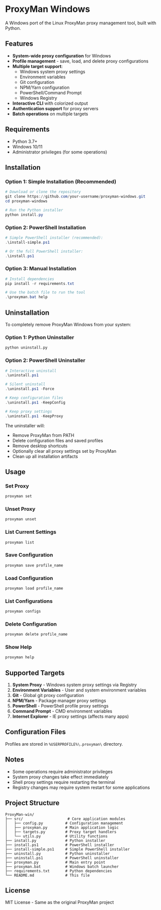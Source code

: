 # ProxyMan Windows

A Windows port of the Linux ProxyMan proxy management tool, built with Python.

## Features

- **System-wide proxy configuration** for Windows
- **Profile management** - save, load, and delete proxy configurations
- **Multiple target support**:
  - Windows system proxy settings
  - Environment variables
  - Git configuration
  - NPM/Yarn configuration
  - PowerShell/Command Prompt
  - Windows Registry
- **Interactive CLI** with colorized output
- **Authentication support** for proxy servers
- **Batch operations** on multiple targets

## Requirements

- Python 3.7+
- Windows 10/11
- Administrator privileges (for some operations)

## Installation

### Option 1: Simple Installation (Recommended)

```powershell
# Download or clone the repository
git clone https://github.com/your-username/proxyman-windows.git
cd proxyman-windows

# Run the Python installer
python install.py
```

### Option 2: PowerShell Installation

```powershell
# Simple PowerShell installer (recommended):
.\install-simple.ps1

# Or the full PowerShell installer:
.\install.ps1
```

### Option 3: Manual Installation

```powershell
# Install dependencies
pip install -r requirements.txt

# Use the batch file to run the tool
.\proxyman.bat help
```

## Uninstallation

To completely remove ProxyMan Windows from your system:

### Option 1: Python Uninstaller

```bash
python uninstall.py
```

### Option 2: PowerShell Uninstaller

```powershell
# Interactive uninstall
.\uninstall.ps1

# Silent uninstall
.\uninstall.ps1 -Force

# Keep configuration files
.\uninstall.ps1 -KeepConfig

# Keep proxy settings
.\uninstall.ps1 -KeepProxy
```

The uninstaller will:

- Remove ProxyMan from PATH
- Delete configuration files and saved profiles
- Remove desktop shortcuts
- Optionally clear all proxy settings set by ProxyMan
- Clean up all installation artifacts

## Usage

### Set Proxy

```bash
proxyman set
```

### Unset Proxy

```bash
proxyman unset
```

### List Current Settings

```bash
proxyman list
```

### Save Configuration

```bash
proxyman save profile_name
```

### Load Configuration

```bash
proxyman load profile_name
```

### List Configurations

```bash
proxyman configs
```

### Delete Configuration

```bash
proxyman delete profile_name
```

### Show Help

```bash
proxyman help
```

## Supported Targets

1. **System Proxy** - Windows system proxy settings via Registry
2. **Environment Variables** - User and system environment variables
3. **Git** - Global git proxy configuration
4. **NPM/Yarn** - Package manager proxy settings
5. **PowerShell** - PowerShell profile proxy settings
6. **Command Prompt** - CMD environment variables
7. **Internet Explorer** - IE proxy settings (affects many apps)

## Configuration Files

Profiles are stored in `%USERPROFILE%\.proxyman\` directory.

## Notes

- Some operations require administrator privileges
- System proxy changes take effect immediately
- Shell proxy settings require restarting the terminal
- Registry changes may require system restart for some applications

## Project Structure

```
ProxyMan-win/
├── src/                    # Core application modules
│   ├── config.py          # Configuration management
│   ├── proxyman.py        # Main application logic
│   ├── targets.py         # Proxy target handlers
│   └── utils.py           # Utility functions
├── install.py             # Python installer
├── install.ps1            # PowerShell installer
├── install-simple.ps1     # Simple PowerShell installer
├── uninstall.py           # Python uninstaller
├── uninstall.ps1          # PowerShell uninstaller
├── proxyman.py            # Main entry point
├── proxyman.bat           # Windows batch launcher
├── requirements.txt       # Python dependencies
└── README.md              # This file
```

## License

MIT License - Same as the original ProxyMan project

